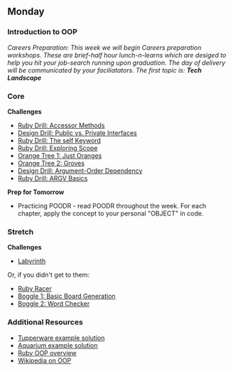 ## Monday

### Introduction to OOP

_Careers Preparation: This week we will begin Careers preparation workshops.
These are brief-half hour lunch-n-learns which are desiged to help you hit your
job-search running upon graduation. The day of delivery will be communicated by
your faciliatators. The first topic is: **Tech Landscape**_

### Core

**Challenges**

- [Ruby Drill: Accessor Methods](../../exercises/ruby-drill-accessor-methods-challenge)
- [Design Drill: Public vs. Private Interfaces](../../exercises/design-drill-public-vs-private-interfaces-challenge)
- [Ruby Drill: The self Keyword](../../exercises/ruby-drill-the-self-keyword-challenge)
- [Ruby Drill: Exploring Scope](../../exercises/ruby-drill-exploring-scope-challenge)
- [Orange Tree 1: Just Oranges](../../exercises/orange-tree-1-just-oranges-challenge)
- [Orange Tree 2: Groves](../../exercises/orange-tree-2-groves-challenge)
- [Design Drill: Argument-Order Dependency](../../exercises/design-drill-argument-order-dependency-challenge)
- [Ruby Drill: ARGV Basics](../../exercises/ruby-drill-argv-basics-challenge)

**Prep for Tomorrow**
- Practicing POODR - read POODR throughout the week. For each chapter, apply the concept to your personal "OBJECT" in code.

### Stretch

**Challenges**
- [Labyrinth](../../exercises/labyrinth-challenge)

Or, if you didn't get to them:
- [Ruby Racer](../../exercises/ruby-racer-1-outrageous-fortune-challenge)
- [Boggle 1: Basic Board Generation](../../exercises/boggle-1-basic-board-generation-challenge)
- [Boggle 2: Word Checker](../../exercises/boggle-2-word-checker-challenge)


### Additional Resources
- [Tupperware example solution](../resources/oop_tupperware_example.rb)
- [Aquarium example solution](../resources/oop_aquarium_example.rb)
- [Ruby OOP overview](http://zetcode.com/lang/rubytutorial/oop/)
- [Wikipedia on OOP](https://en.wikipedia.org/wiki/Object-oriented_programming)

